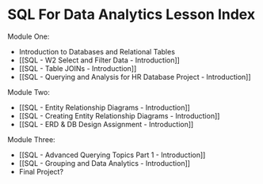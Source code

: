 # SQL For Data Analytics Lesson Index

Module One:
- Introduction to Databases and Relational Tables
- [[SQL - W2 Select and Filter Data - Introduction]]
- [[SQL - Table JOINs - Introduction]]
- [[SQL - Querying and Analysis for HR Database Project - Introduction]]

Module Two:
- [[SQL - Entity Relationship Diagrams - Introduction]]
- [[SQL - Creating Entity Relationship Diagrams - Introduction]]
- [[SQL - ERD & DB Design Assignment - Introduction]]

Module Three:
- [[SQL - Advanced Querying Topics Part 1 - Introduction]]
- [[SQL - Grouping and Data Analytics - Introduction]]
- Final Project?